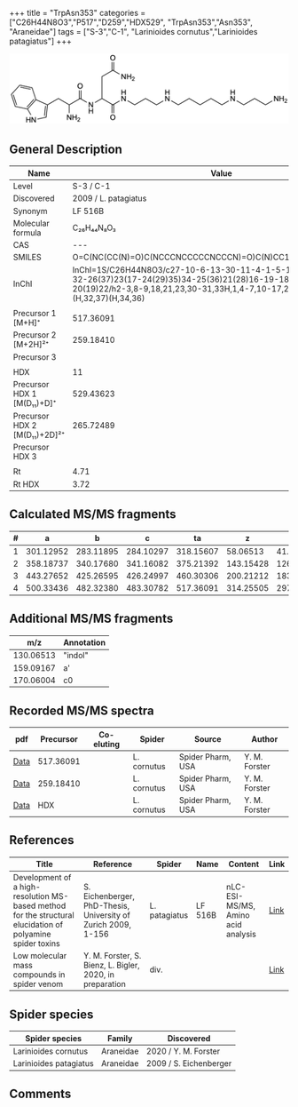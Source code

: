 +++
title = "TrpAsn353"
categories = ["C26H44N8O3","P517","D259","HDX529",
"TrpAsn353","Asn353",
"Araneidae"]
tags = ["S-3","C-1",
"Larinioides cornutus","Larinioides patagiatus"]
+++

![](/img/TrpAsn353.png)

## General Description

| Name                         | Value                |
|------------------------------|----------------------|
| Level                        | S-3 / C-1                   |
| Discovered                   | 2009 / L. patagiatus |
| Synonym                      | LF 516B              |
| Molecular formula            | C₂₆H₄₄N₈O₃           |
| CAS                          | ---                  |
| SMILES | O=C(NC(CC(N)=O)C(NCCCNCCCCCNCCCN)=O)C(N)CC1=CNC2=C1C=CC=C2  |
| InChI  | InChI=1S/C26H44N8O3/c27-10-6-13-30-11-4-1-5-12-31-14-7-15-32-26(37)23(17-24(29)35)34-25(36)21(28)16-19-18-33-22-9-3-2-8-20(19)22/h2-3,8-9,18,21,23,30-31,33H,1,4-7,10-17,27-28H2,(H2,29,35)(H,32,37)(H,34,36)  |
|                              |                      |
| Precursor 1 [M+H]⁺       | 517.36091      |
| Precursor 2 [M+2H]²⁺        | 259.18410       |
| Precursor 3                  |                      |
|                              |                      |
| HDX                          | 11                   |
| Precursor HDX 1 [M(D₁₁)+D]⁺   | 529.43623            |
| Precursor HDX 2 [M(D₁₁)+2D]²⁺ | 265.72489            |
| Precursor HDX 3              |                      |
|                              |                      |
| Rt                           | 4.71                     |
| Rt HDX                       | 3.72                     |

## Calculated MS/MS fragments

| # | a         | b         | c         | ta        | z         | y         | tz        |
|---|-----------|-----------|-----------|-----------|-----------|-----------|-----------|
| 1 | 301.12952 | 283.11895 | 284.10297 | 318.15607 | 58.06513 | 41.03858 | 75.09167 |
| 2 | 358.18737 | 340.17680 | 341.16082 | 375.21392 | 143.15428 | 126.12773 | 160.18082 |
| 3 | 443.27652 | 425.26595 | 426.24997 | 460.30306 | 200.21212 | 183.18558 | 217.23867 |
| 4 | 500.33436 | 482.32380 | 483.30782 | 517.36091 | 314.25505 | 297.22850 | 331.28160 |

## Additional MS/MS fragments

| m/z       | Annotation |
|-----------|------------|
| 130.06513    | "indol"      |
| 159.09167    | a'           |
| 170.06004    | c0           |

## Recorded MS/MS spectra

| pdf | Precursor | Co-eluting | Spider | Source | Author |
|-----|-----------|------------|--------|--------|--------|
| [Data](/pdf/L-cornutus/517_TrpAsn353_Lc.pdf) | 517.36091 |           | L. cornutus | Spider Pharm, USA | Y. M. Forster |
| [Data](/pdf/L-cornutus/517_TrpAsn353_Lc_2.pdf) | 259.18410 |           | L. cornutus | Spider Pharm, USA | Y. M. Forster |
| [Data](/pdf/L-cornutus/517_TrpAsn353_Lc_HDX.pdf) | HDX |           | L. cornutus | Spider Pharm, USA | Y. M. Forster |

## References

| Title                                                                                                      | Reference                                                     | Spider        | Name    | Content                            | Link                                                               |
|------------------------------------------------------------------------------------------------------------|---------------------------------------------------------------|---------------|---------|------------------------------------|--------------------------------------------------------------------|
| Development of a high-resolution MS-based method for the structural elucidation of polyamine spider toxins | S. Eichenberger, PhD-Thesis, University of Zurich 2009, 1-156 | L. patagiatus | LF 516B | nLC-ESI-MS/MS, Amino acid analysis | [Link](https://www.zora.uzh.ch/id/eprint/12787/1/Eichenberger.pdf) |
| Low molecular mass compounds in spider venom      | Y. M. Forster, S. Bienz, L. Bigler, 2020, in preparation          | div.       |   |   | [Link](unknown) |

## Spider species

| Spider species         | Family    | Discovered             |
|------------------------|-----------|------------------------|
| Larinioides cornutus | Araneidae | 2020 / Y. M. Forster |
| Larinioides patagiatus | Araneidae | 2009 / S. Eichenberger |

## Comments